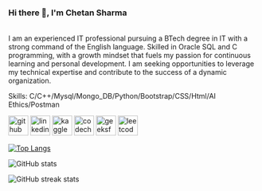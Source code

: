 ### Hi there 👋,  I'm Chetan Sharma
<br>
I am an experienced IT professional pursuing a BTech degree in IT with a strong command of the English language. Skilled in Oracle SQL and C programming, with a growth mindset that fuels my passion for continuous learning and personal development. I am seeking opportunities to leverage my technical expertise and contribute to the success of a dynamic organization.

<br>

Skills: C/C++/Mysql/Mongo_DB/Python/Bootstrap/CSS/Html/AI Ethics/Postman

[<img src='https://cdn.jsdelivr.net/npm/simple-icons@3.0.1/icons/github.svg' alt='github' height='40'>](https://github.com/chetan343-y)  [<img src='https://cdn.jsdelivr.net/npm/simple-icons@3.0.1/icons/linkedin.svg' alt='linkedin' height='40'>](https://www.linkedin.com/in/https://www.linkedin.com/in/chetan-sharma-gcek//)  [<img src='https://cdn.jsdelivr.net/npm/simple-icons@3.0.1/icons/kaggle.svg' alt='kaggle' height='40'>](https://www.kaggle.com/chiji786)  [<img src='https://cdn.jsdelivr.net/npm/simple-icons@3.0.1/icons/codechef.svg' alt='codechef' height='40'>](https://www.codechef.com/users/csh57875)  [<img src='https://cdn.jsdelivr.net/npm/simple-icons@3.0.1/icons/geeksforgeeks.svg' alt='geeksforgeeks' height='40'>](https://www.geeksforgeeks.org/user/csh57omuf/)  [<img src='https://cdn.jsdelivr.net/npm/simple-icons@3.0.1/icons/leetcode.svg' alt='leetcode' height='40'>](https://leetcode.com/u/csh57875/)  

[![Top Langs](https://github-readme-stats.vercel.app/api/top-langs/?username=chetan343-y)](https://github.com/anuraghazra/github-readme-stats)

![GitHub stats](https://github-readme-stats.vercel.app/api?username=chetan343-y&show_icons=true)  

![GitHub streak stats](https://streak-stats.demolab.com/?user=chetan343-y)  

